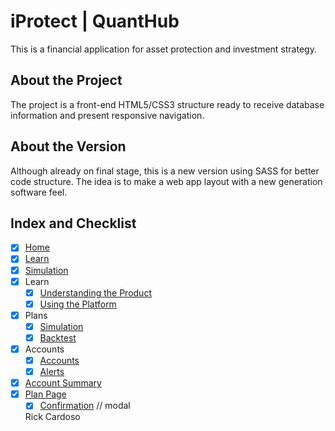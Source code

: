 # iProtect | QuantHub
This is a financial application for asset protection and investment strategy.

## About the Project
The project is a front-end HTML5/CSS3 structure ready to receive database information and present responsive navigation.

## About the Version
Although already on final stage, this is a new version using SASS for better code structure. The idea is to make a web app layout with a new generation software feel.

## Index and Checklist
- [x] [Home](https://rickcardoso.github.io/iProtect/01_001_Homepage.html)
- [x] [Learn](https://rickcardoso.github.io/iProtect/02_002_Learn.html)
- [x] [Simulation](https://rickcardoso.github.io/iProtect/03_001_Simulation.html)
- [x] Learn
  - [x] [Understanding the Product](https://rickcardoso.github.io/iProtect/03_002_UnderstandingProd.html)
  - [x] [Using the Platform](https://rickcardoso.github.io/iProtect/04_003_UsingPlatform.html)
- [x] Plans
  - [x] [Simulation](https://rickcardoso.github.io/iProtect/05_002_Simulation.html)
  - [x] [Backtest](https://rickcardoso.github.io/iProtect/06_001_Backtest.html)
- [x] Accounts
  - [x] [Accounts](https://rickcardoso.github.io/iProtect/07_002_Accounts.html)
  - [x] [Alerts](https://rickcardoso.github.io/iProtect/08_002_Alerts.html)
- [x] [Account Summary](https://rickcardoso.github.io/iProtect/09_003_AccountSummary.html)
- [x] [Plan Page](https://rickcardoso.github.io/iProtect/10_003_PlanPage.html)
  - [x] [Confirmation](https://rickcardoso.github.io/iProtect/11_002_ConfirmChanges.html) // modal
  
  Rick Cardoso

